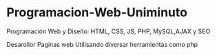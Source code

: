 # Programacion-Web-Uniminuto
Programación Web y Diseño: HTML, CSS, JS, PHP, MySQL,AJAX y SEO


Desarollor Paginas web Utilisando diversar herramientas como php

